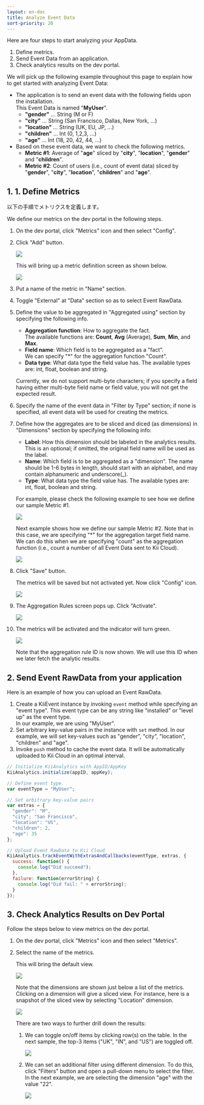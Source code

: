 ```yaml
---
layout: en-doc
title: Analyze Event Data
sort-priority: 20
---
```

Here are four steps to start analyzing your AppData.

1. Define metrics.
2. Send Event Data from an application.
3. Check analytics results on the dev portal.

We will pick up the following example throughout this page to explain how to get started with analyzing Event Data:

* The application is to send an event data with the following fields upon the installation.<BR />This Event Data is named "**MyUser**".
    * **"gender"** ... String (M or F)
    * **"city"** ... String (San Francisco, Dallas, New York, ...)
    * **"location"** ... String (UK, EU, JP, ...)
    * **"children"** ... Int (0, 1,2,3, ...)
    * **"age"** ... Int (18, 20, 42, 44, ...)
* Based on these event data, we want to check the following metrics.
    * **Metric #1**: Average of "**age**" sliced by "**city**", "**location**", "**gender**" and "**children**".
    * **Metric #2**: Count of users (i.e., count of event data) sliced by "**gender**", "**city**", "**location**", "**children**" and "**age**".


## 1. 1. Define Metrics

以下の手順でメトリクスを定義します。

We define our metrics on the dev portal in the following steps.

1. On the dev portal, click "Metrics" icon and then select "Config".
2. Click "Add" button.

    ![](01.png)

    This will bring up a metric definition screen as shown below.

    ![](02.png)

3. Put a name of the metric in "Name" section.
4. Toggle "External" at "Data" section so as to select Event RawData.
5. Define the value to be aggregated in "Aggregated using" section by specifying the following info.
    * **Aggregation function**: How to aggregate the fact.<BR />The available functions are: **Count**, **Avg** (Average), **Sum**, **Min**, and **Max**.
    * **Field name**: Which field is to be aggregated as a "fact".<BR />We can specify "*" for the aggregation function "Count".
    * **Data type**: What data type the field value has.  The available types are: int, float, boolean and string.

    <p class="note">Currently, we do not support multi-byte characters; if you specify a field having either multi-byte field name or field value, you will not get the expected result.</p>

6. Specify the name of the event data in "Filter by Type" section; if none is specified, all event data will be used for creating the metrics.

7. Define how the aggregates are to be sliced and diced (as dimensions) in "Dimensions" section by specifying the following info:
    * **Label**: How this dimension should be labeled in the analytics results.  This is an optional; if omitted, the original field name will be used as the label.
    * **Name**: Which field is to be aggregated as a "dimension".  The name should be 1-6 bytes in length, should start with an alphabet, and may contain alphanumeric and underscore(\_).
    * **Type**: What data type the field value has.  The available types are: int, float, boolean and string.

    For example, please check the following example to see how we define our sample Metric #1.

    ![](03.png)

    Next example shows how we define our sample Metric #2.  Note that in this case, we are specifying "*" for the aggregation target field name.  We can do this when we are specifying "count" as the aggregation function (i.e., count a number of all Event Data sent to Kii Cloud).

    ![](04.png)

8. Click "Save" button.

    The metrics will be saved but not activated yet.  Now click "Config" icon.

    ![](05.png)

9. The Aggregation Rules screen pops up.  Click "Activate".

    ![](06.png)

10. The metrics will be activated and the indicator will turn green.

    ![](07.png)

    Note that the aggregation rule ID is now shown. We will use this ID when we later fetch the analytic results.

## 2. Send Event RawData from your application

Here is an example of how you can upload an Event RawData.

1. Create a KiiEvent instance by invoking `event` method while specifying an "event type".  This event type can be any string like "installed" or "level up" as the event type.<BR />In our example, we are using "MyUser".
2. Set arbitrary key-value pairs in the instance with `set` method.  In our example, we will set key-values such as "gender", "city", "location", "children" and "age".
3. Invoke `push` method to cache the event data.  It will be automatically uploaded to Kii Cloud in an optimal interval.

```javascript
// Initialize KiiAnalytics with AppID/AppKey
KiiAnalytics.initialize(appID, appKey);

// Define event type.
var eventType = "MyUser";

// Set arbitrary key-value pairs
var extras = {
  "gender": "M",
  "city"; "San Francisco",
  "location": "US",
  "children": 2,
  "age": 35
};

// Upload Event RawData to Kii Cloud
KiiAnalytics.trackEventWithExtrasAndCallbacks(eventType, extras, {
  success: function() {
    console.log("Did succeed");
  },
  failure: function(errorString) {
    console.log("Did fail: " + errorString);
  }
});
```

## 3. Check Analytics Results on Dev Portal

Follow the steps below to view metrics on the dev portal.

1. On the dev portal, click "Metrics" icon and then select "Metrics".
2. Select the name of the metrics.

    This will bring the default view.

    ![](08.png)

    Note that the dimensions are shown just below a list of the metrics.  Clicking on a dimension will give a sliced view.  For instance, here is a snapshot of the sliced view by selecting "Location" dimension.

    ![](09.png)

    There are two ways to further drill down the results:


    1. We can toggle on/off items by clicking row(s) on the table.  In the next sample, the top-3 items ("UK", "IN", and "US") are toggled off.

        ![](10.png)

    2. We can set an additional filter using different dimension.  To do this, click "Filters" button and open a pull-down menu to select the filter.  In the next example, we are selecting the dimension "age" with the value "22".

        ![](11.png)
